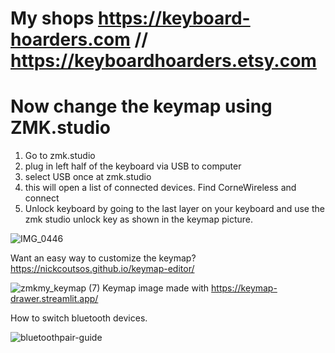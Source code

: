 # My shops https://keyboard-hoarders.com // https://keyboardhoarders.etsy.com
# Now change the keymap using ZMK.studio
1. Go to zmk.studio
2. plug in left half of the keyboard via USB to computer
3. select USB once at zmk.studio
4. this will open a list of connected devices. Find CorneWireless and connect
5. Unlock keyboard by going to the last layer on your keyboard and use the zmk studio unlock key as shown in the keymap picture.


![IMG_0446](https://github.com/user-attachments/assets/1f24f8bd-588f-4f2e-bc61-a1301dc8450f)

Want an easy way to customize the keymap? https://nickcoutsos.github.io/keymap-editor/


![zmkmy_keymap (7)](zmk-config-corne/Docs/my_keymap.svg)
Keymap image made with https://keymap-drawer.streamlit.app/


How to switch bluetooth devices.

![bluetoothpair-guide](https://github.com/user-attachments/assets/d777bf4e-a7e3-4429-8638-2b11e7558153)
